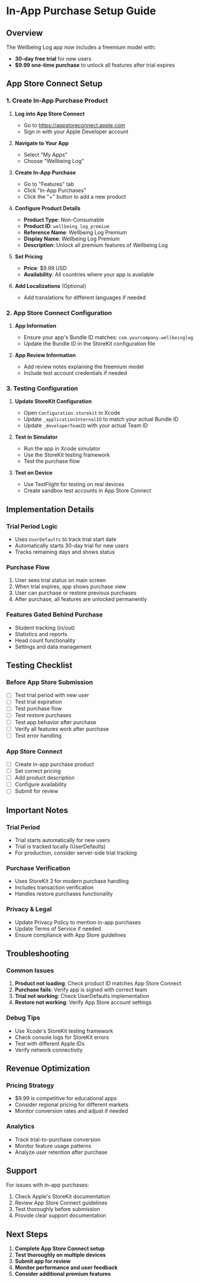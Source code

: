 # In-App Purchase Setup Guide

## Overview
The Wellbeing Log app now includes a freemium model with:
- **30-day free trial** for new users
- **$9.99 one-time purchase** to unlock all features after trial expires

## App Store Connect Setup

### 1. Create In-App Purchase Product

1. **Log into App Store Connect**
   - Go to https://appstoreconnect.apple.com
   - Sign in with your Apple Developer account

2. **Navigate to Your App**
   - Select "My Apps"
   - Choose "Wellbeing Log"

3. **Create In-App Purchase**
   - Go to "Features" tab
   - Click "In-App Purchases"
   - Click the "+" button to add a new product

4. **Configure Product Details**
   - **Product Type**: Non-Consumable
   - **Product ID**: `wellbeing_log_premium`
   - **Reference Name**: Wellbeing Log Premium
   - **Display Name**: Wellbeing Log Premium
   - **Description**: Unlock all premium features of Wellbeing Log

5. **Set Pricing**
   - **Price**: $9.99 USD
   - **Availability**: All countries where your app is available

6. **Add Localizations** (Optional)
   - Add translations for different languages if needed

### 2. App Store Connect Configuration

1. **App Information**
   - Ensure your app's Bundle ID matches: `com.yourcompany.wellbeinglog`
   - Update the Bundle ID in the StoreKit configuration file

2. **App Review Information**
   - Add review notes explaining the freemium model
   - Include test account credentials if needed

### 3. Testing Configuration

1. **Update StoreKit Configuration**
   - Open `Configuration.storekit` in Xcode
   - Update `_applicationInternalID` to match your actual Bundle ID
   - Update `_developerTeamID` with your actual Team ID

2. **Test in Simulator**
   - Run the app in Xcode simulator
   - Use the StoreKit testing framework
   - Test the purchase flow

3. **Test on Device**
   - Use TestFlight for testing on real devices
   - Create sandbox test accounts in App Store Connect

## Implementation Details

### Trial Period Logic
- Uses `UserDefaults` to track trial start date
- Automatically starts 30-day trial for new users
- Tracks remaining days and shows status

### Purchase Flow
1. User sees trial status on main screen
2. When trial expires, app shows purchase view
3. User can purchase or restore previous purchases
4. After purchase, all features are unlocked permanently

### Features Gated Behind Purchase
- Student tracking (in/out)
- Statistics and reports
- Head count functionality
- Settings and data management

## Testing Checklist

### Before App Store Submission
- [ ] Test trial period with new user
- [ ] Test trial expiration
- [ ] Test purchase flow
- [ ] Test restore purchases
- [ ] Test app behavior after purchase
- [ ] Verify all features work after purchase
- [ ] Test error handling

### App Store Connect
- [ ] Create in-app purchase product
- [ ] Set correct pricing
- [ ] Add product description
- [ ] Configure availability
- [ ] Submit for review

## Important Notes

### Trial Period
- Trial starts automatically for new users
- Trial is tracked locally (UserDefaults)
- For production, consider server-side trial tracking

### Purchase Verification
- Uses StoreKit 2 for modern purchase handling
- Includes transaction verification
- Handles restore purchases functionality

### Privacy & Legal
- Update Privacy Policy to mention in-app purchases
- Update Terms of Service if needed
- Ensure compliance with App Store guidelines

## Troubleshooting

### Common Issues
1. **Product not loading**: Check product ID matches App Store Connect
2. **Purchase fails**: Verify app is signed with correct team
3. **Trial not working**: Check UserDefaults implementation
4. **Restore not working**: Verify App Store account settings

### Debug Tips
- Use Xcode's StoreKit testing framework
- Check console logs for StoreKit errors
- Test with different Apple IDs
- Verify network connectivity

## Revenue Optimization

### Pricing Strategy
- $9.99 is competitive for educational apps
- Consider regional pricing for different markets
- Monitor conversion rates and adjust if needed

### Analytics
- Track trial-to-purchase conversion
- Monitor feature usage patterns
- Analyze user retention after purchase

## Support

For issues with in-app purchases:
1. Check Apple's StoreKit documentation
2. Review App Store Connect guidelines
3. Test thoroughly before submission
4. Provide clear support documentation

## Next Steps

1. **Complete App Store Connect setup**
2. **Test thoroughly on multiple devices**
3. **Submit app for review**
4. **Monitor performance and user feedback**
5. **Consider additional premium features** 